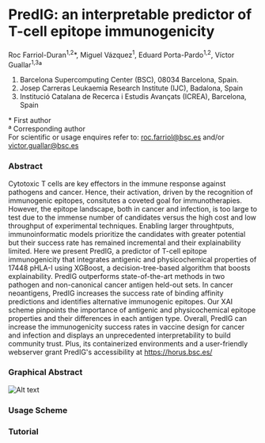 # PredIG: an interpretable predictor of T-cell epitope immunogenicity

Roc Farriol-Duran<sup>1,2</sup>*, Miguel Vázquez<sup>1</sup>, Eduard Porta-Pardo<sup>1,2</sup>, Víctor Guallar<sup>1,3</sup>ª
1. Barcelona Supercomputing Center (BSC), 08034 Barcelona, Spain.
2. Josep Carreras Leukaemia Research Institute (IJC), Badalona, Spain
3. Institució Catalana de Recerca i Estudis Avançats (ICREA), Barcelona, Spain

\* First author <br>
ª Corresponding author <br>
For scientific or usage enquires refer to: roc.farriol@bsc.es and/or victor.guallar@bsc.es

### Abstract
Cytotoxic T cells are key effectors in the immune response against pathogens and cancer. Hence, their activation, driven by the recognition of immunogenic epitopes, consitutes a coveted goal for immunotherapies. However, the epitope landscape, both in cancer and infection, is too large to test due to the immense number of candidates versus the high cost and low throughput of experimental techniques. Enabling larger throughtputs, immunoinformatic models prioritize the candidates with greater potential but their success rate has remained incremental and their explainability limited. Here we present PredIG, a predictor of T-cell epitope immunogenicity that integrates antigenic and physicochemical properties of 17448 pHLA-I using XGBoost, a decision-tree-based algorithm that boosts explainability. PredIG outperforms state-of-the-art methods in two pathogen and non-canonical cancer antigen held-out sets. In cancer neoantigens, PredIG increases the success rate of binding affinity predictions and identifies alternative immunogenic epitopes. Our XAI scheme pinpoints the importance of antigenic and physicochemical epitope properties and their differences in each antigen type. Overall, PredIG can increase the immunogenicity success rates in vaccine design for cancer and infection and displays an unprecedented interpretability to build community trust. Plus, its containerized environments and a user-friendly webserver grant PredIG's accessibility at https://horus.bsc.es/

### Graphical Abstract
![Alt text](images/predig_graph_abstract.jpg)

### Usage Scheme

### Tutorial


